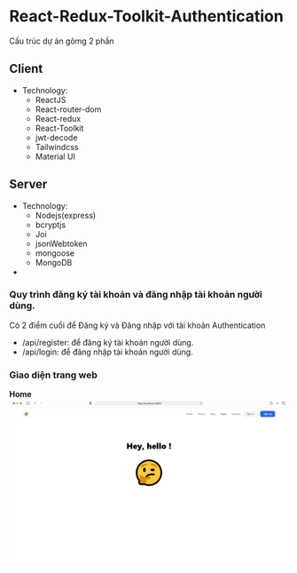 

#  React-Redux-Toolkit-Authentication
Cấu trúc dự án gômg 2 phần 

## Client
- Technology:
    - ReactJS
    - React-router-dom
    - React-redux
    - React-Toolkit
    - jwt-decode
    - Tailwindcss
    - Material UI
## Server
- Technology:
    - Nodejs(express)
    - bcryptjs
    - Joi
    - jsonWebtoken
    - mongoose
    - MongoDB
- 
### Quy trình đăng ký tài khoản và đăng nhập tài khoản người dùng.

Có 2 điểm cuổi để Đăng ký và Đăng nhập với tài khoản Authentication

- /api/register: để đăng ký tài khoản người dùng.
- /api/login: để đăng nhập tài khoản người dùng.


### Giao diện trang web
 
**Home**
![](file/Group2.png)




